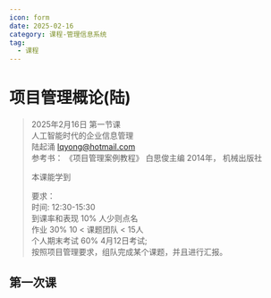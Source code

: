 ```yaml
---
icon: form
date: 2025-02-16
category: 课程-管理信息系统
tag:
  - 课程
---
```

# 项目管理概论(陆) 
> 2025年2月16日 第一节课  
>  人工智能时代的企业信息管理  
>  陆起涌 lqyong@hotmail.com   
>  参考书： 《项目管理案例教程》 白思俊主编 2014年， 机械出版社  
> 
>   
> 本课能学到
> 
>  
> 要求：  <br>
> 时间: 12:30-15:30 <br>
> 到课率和表现 10%  人少则点名  <br>
> 作业 30%     10 < 课题团队 < 15人  <br>
> 个人期末考试 60%  4月12日考试;      <br>
> 按照项目管理要求，组队完成某个课题，并且进行汇报。  <br>

## 第一次课
